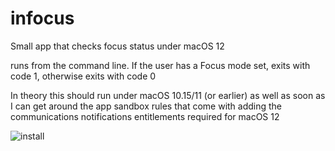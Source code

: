 # infocus
Small app that checks focus status under macOS 12

runs from the command line. If the user has a Focus mode set, exits with code 1, otherwise exits with code 0

In theory this should run under macOS 10.15/11 (or earlier) as well as soon as I can get around the app sandbox rules that come with adding the communications notifications entitlements required for macOS 12

![install](https://user-images.githubusercontent.com/3598965/133254387-74923520-32c7-48c2-ad98-916ab2f77ad3.png)
